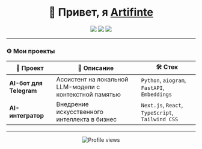 <h1 align="center">👋 Привет, я <a href="#">Artifinte</a></h1>

<p align="center">
  <a href="https://github.com/artifinte"><img src="https://img.shields.io/github/followers/artifinte?label=Follow&style=social" /></a>
  <a href="https://t.me/artifinte"><img src="https://img.shields.io/badge/Telegram-2CA5E0?style=flat&logo=telegram&logoColor=white" /></a>
  <a href="mailto:tiartifinte@gmail.com"><img src="https://img.shields.io/badge/Email-0078D4?style=flat&logo=gmail&logoColor=white" /></a>
</p>

---

### ⚙️ Мои проекты

| 🧩 Проект | 📝 Описание | 🛠️ Стек |
|-----------|--------------|----------|
| **AI-бот для Telegram** | Ассистент на локальной LLM-модели с контекстной памятью | `Python`, `aiogram`, `FastAPI`, `Embeddings` |
| **AI-интегратор** | Внедрение искусственного интеллекта в бизнес | `Next.js`, `React`, `TypeScript`, `Tailwind CSS` |

---

<p align="center">
  <img src="https://komarev.com/ghpvc/?username=artifinte&label=Profile%20views&color=0e75b6&style=flat" alt="Profile views" />
</p>
